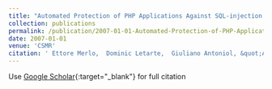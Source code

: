 ```yaml
---
title: "Automated Protection of PHP Applications Against SQL-injection Attacks"
collection: publications
permalink: /publication/2007-01-01-Automated-Protection-of-PHP-Applications-Against-SQL-injection-Attacks
date: 2007-01-01
venue: 'CSMR'
citation: ' Ettore Merlo,  Dominic Letarte,  Giuliano Antoniol, &quot;Automated Protection of PHP Applications Against SQL-injection Attacks.&quot; CSMR, 2007.'
---
```

Use [Google Scholar](https://scholar.google.com/scholar?q=Automated+Protection+of+PHP+Applications+Against+SQL+injection+Attacks){:target="_blank"} for full citation